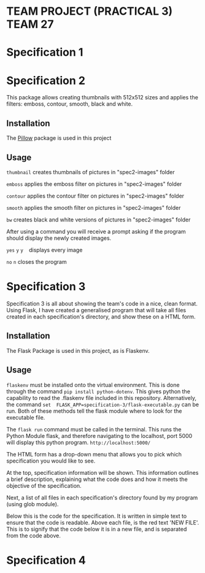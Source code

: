 TEAM PROJECT (PRACTICAL 3) TEAM 27
=====

Specification 1
=====

Specification 2
=====

This package allows creating thumbnails with 512x512 sizes and applies the filters: emboss, contour, smooth, black and white.

## Installation

The [Pillow](https://pillow.readthedocs.io/en/stable/) package is used in this project

## Usage

```thumbnail```
creates thumbnails of pictures in "spec2-images" folder

```emboss```
applies the emboss filter on pictures in "spec2-images" folder

```contour```
applies the contour filter on pictures in "spec2-images" folder

```smooth```
applies the smooth filter on pictures in "spec2-images" folder

```bw```
creates black and white versions of pictures in "spec2-images" folder

After using a command you will receive a prompt asking if the program should display the newly created images. 

```yes``` ```y``` ```y``` ``` ``` displays every image

```no``` ```n``` closes the program

Specification 3
=====

Specification 3 is all about showing the team's code in a nice, clean format.
Using Flask, I have created a generalised program that will take all files
created in each specification's directory, and show these on a HTML form.

Installation
-----
The Flask Package is used in this project, as is Flaskenv.

Usage
-------
```flaskenv``` must be installed onto the virtual environment. This is done
through the command ```pip install python-dotenv```. This gives python the capability
to read the .flaskenv file included in this repository. Alternatively, the command
```set  FLASK_APP=specification-3/flask-executable.py``` can be run. Both of these methods 
tell the flask module where to look for the executable file. 

The ```flask run``` command must be called in the terminal. This runs the Python Module flask, and therefore 
navigating to the localhost, port 5000 will display this python program. ```http://localhost:5000/```

The HTML form has a drop-down menu that allows you to pick which specification
you would like to see. 

At the top, specification information will be shown. 
This information outlines a brief description, explaining what the code does and how it
meets the objective of the specification. 

Next, a list of all files in each specification's
directory found by my program (using glob module).

Below this is the code for the specification. It is written in simple text
to ensure that the code is readable. Above each file, is the red text 'NEW FILE'. 
This is to signify that the code below it is in a new file, and is separated from the code above.


Specification 4
=====